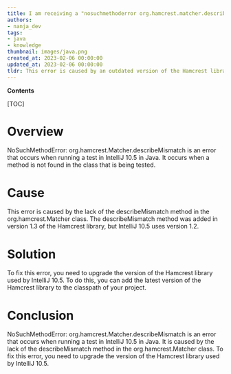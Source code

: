 ```yaml
---
title: I am receiving a "nosuchmethoderror org.hamcrest.matcher.describemismatch" error when running tests in intellij 10.5
authors:
- nanja_dev
tags:
- java
- knowledge
thumbnail: images/java.png
created_at: 2023-02-06 00:00:00
updated_at: 2023-02-06 00:00:00
tldr: This error is caused by an outdated version of the Hamcrest library.
---
```


**Contents**

[TOC]

# Overview
NoSuchMethodError: org.hamcrest.Matcher.describeMismatch is an error that occurs when running a test in IntelliJ 10.5 in Java. It occurs when a method is not found in the class that is being tested.

# Cause
This error is caused by the lack of the describeMismatch method in the org.hamcrest.Matcher class. The describeMismatch method was added in version 1.3 of the Hamcrest library, but IntelliJ 10.5 uses version 1.2.

# Solution
To fix this error, you need to upgrade the version of the Hamcrest library used by IntelliJ 10.5. To do this, you can add the latest version of the Hamcrest library to the classpath of your project.

# Conclusion
NoSuchMethodError: org.hamcrest.Matcher.describeMismatch is an error that occurs when running a test in IntelliJ 10.5 in Java. It is caused by the lack of the describeMismatch method in the org.hamcrest.Matcher class. To fix this error, you need to upgrade the version of the Hamcrest library used by IntelliJ 10.5.
